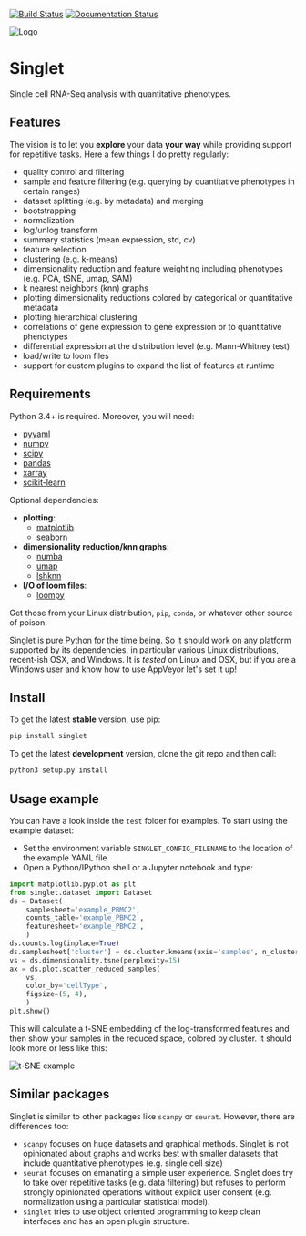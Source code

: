 [![Build Status](https://travis-ci.org/iosonofabio/singlet.svg?branch=master)](https://travis-ci.org/iosonofabio/singlet)
[![Documentation Status](https://readthedocs.org/projects/singlet/badge/?version=master)](https://singlet.readthedocs.io/en/master)

![Logo](docs/_static/logo.png)
# Singlet
Single cell RNA-Seq analysis with quantitative phenotypes.

## Features
The vision is to let you **explore** your data **your way** while providing support for repetitive tasks. Here a few things I do pretty regularly:
- quality control and filtering
- sample and feature filtering (e.g. querying by quantitative phenotypes in certain ranges)
- dataset splitting (e.g. by metadata) and merging
- bootstrapping
- normalization
- log/unlog transform
- summary statistics (mean expression, std, cv)
- feature selection
- clustering (e.g. k-means)
- dimensionality reduction and feature weighting including phenotypes (e.g. PCA, tSNE, umap, SAM)
- k nearest neighbors (knn) graphs
- plotting dimensionality reductions colored by categorical or quantitative metadata
- plotting hierarchical clustering
- correlations of gene expression to gene expression or to quantitative phenotypes
- differential expression at the distribution level (e.g. Mann-Whitney test)
- load/write to loom files
- support for custom plugins to expand the list of features at runtime

## Requirements
Python 3.4+ is required. Moreover, you will need:
- [pyyaml](https://pyyaml.org/)
- [numpy](http://www.numpy.org/)
- [scipy](https://www.scipy.org/)
- [pandas](http://pandas.pydata.org/)
- [xarray](http://xarray.pydata.org/en/stable/)
- [scikit-learn](http://scikit-learn.org)

Optional dependencies:
- **plotting**:
  - [matplotlib](https://matplotlib.org/)
  - [seaborn](https://seaborn.pydata.org/)
- **dimensionality reduction/knn graphs**:
  - [numba](https://numba.pydata.org/)
  - [umap](https://github.com/lmcinnes/umap)
  - [lshknn](https://github.com/iosonofabio/lshknn)
- **I/O of loom files**:
  - [loompy](http://loompy.org/)

Get those from your Linux distribution, `pip`, `conda`, or whatever other source of poison.

Singlet is pure Python for the time being. So it should work on any platform supported by its dependencies, in particular various Linux distributions, recent-ish OSX, and Windows. It is *tested* on Linux and OSX, but if you are a Windows user and know how to use AppVeyor let's set it up!

## Install
To get the latest **stable** version, use pip:
```bash
pip install singlet
```

To get the latest **development** version, clone the git repo and then call:
```bash
python3 setup.py install
```

## Usage example
You can have a look inside the `test` folder for examples. To start using the example dataset:
- Set the environment variable `SINGLET_CONFIG_FILENAME` to the location of the example YAML file
- Open a Python/IPython shell or a Jupyter notebook and type:

```python
import matplotlib.pyplot as plt
from singlet.dataset import Dataset
ds = Dataset(
    samplesheet='example_PBMC2',
    counts_table='example_PBMC2',
    featuresheet='example_PBMC2',
    )
ds.counts.log(inplace=True)
ds.samplesheet['cluster'] = ds.cluster.kmeans(axis='samples', n_clusters=5)
vs = ds.dimensionality.tsne(perplexity=15)
ax = ds.plot.scatter_reduced_samples(
    vs,
    color_by='cellType',
    figsize=(5, 4),    
    )
plt.show()
```

This will calculate a t-SNE embedding of the log-transformed features and then show your samples in the reduced space, colored by cluster. It should look more or less like this:

![t-SNE example](docs/_static/example_tsne_2.png)


## Similar packages
Singlet is similar to other packages like ``scanpy`` or ``seurat``. However, there are differences too:
- ``scanpy`` focuses on huge datasets and graphical methods. Singlet is not opinionated about graphs and works best with smaller datasets that include quantitative phenotypes (e.g. single cell size)
- ``seurat`` focuses on emanating a simple user experience. Singlet does try to take over repetitive tasks (e.g. data filtering) but refuses to perform strongly opinionated operations without explicit user consent (e.g. normalization using a particular statistical model).
- ``singlet`` tries to use object oriented programming to keep clean interfaces and has an open plugin structure.
